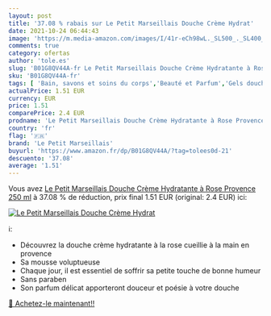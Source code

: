 ```yaml
---
layout: post
title: '37.08 % rabais sur Le Petit Marseillais Douche Crème Hydrat'
date: 2021-10-24 06:44:43
image: 'https://m.media-amazon.com/images/I/41r-eCh98wL._SL500_._SL400_.jpg'
comments: true
category: ofertas
author: 'tole.es'
slug: 'B01G8QV44A-fr Le Petit Marseillais Douche Crème Hydratante à Rose...'
sku: 'B01G8QV44A-fr'
tags: [ 'Bain, savons et soins du corps','Beauté et Parfum','Gels douche','Savons et gels douche','le petit marseillais', ]
actualPrice: 1.51 EUR
currency: EUR
price: 1.51
comparePrice: 2.4 EUR
prodname: 'Le Petit Marseillais Douche Crème Hydratante à Rose Provence 250 ml'
country: 'fr'
flag: '🇫🇷'
brand: 'Le Petit Marseillais'
buyurl: 'https://www.amazon.fr/dp/B01G8QV44A/?tag=tolees0d-21'
descuento: '37.08'
average: '1.51'
---
```


Vous avez [Le Petit Marseillais Douche Crème Hydratante à Rose Provence 250 ml](https://www.amazon.fr/dp/B01G8QV44A/?tag=tolees0d-21)  à  37.08 % de réduction, prix final  1.51 EUR (original: 2.4 EUR) ici:

[![Le Petit Marseillais Douche Crème Hydrat](https://m.media-amazon.com/images/I/41r-eCh98wL._SL500_._SL400_.jpg)](https://www.amazon.fr/dp/B01G8QV44A/?tag=tolees0d-21)

ℹ️:

- Découvrez la douche crème hydratante à la rose cueillie à la main en provence
- Sa mousse voluptueuse
- Chaque jour, il est essentiel de soffrir sa petite touche de bonne humeur
- Sans paraben
- Son parfum délicat apporteront douceur et poésie à votre douche

[🛒 Achetez-le maintenant!!](https://www.amazon.fr/dp/B01G8QV44A/?tag=tolees0d-21)
